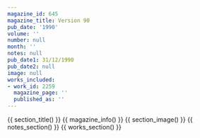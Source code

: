 ```yaml
---
magazine_id: 645
magazine_title: Version 90
pub_date: '1990'
volume: ''
number: null
month: ''
notes: null
pub_date1: 31/12/1990
pub_date2: null
image: null
works_included:
- work_id: 2259
  magazine_page: ''
  published_as: ''
---
```


{{ section_title() }}
{{ magazine_info() }}
{{ section_image() }}
{{ notes_section() }}
{{ works_section() }}
